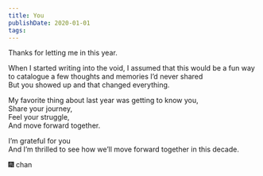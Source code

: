 ```yaml
---
title: You
publishDate: 2020-01-01
tags:
---
```


Thanks for letting me in this year.

When I started writing into the void, I assumed that this would be a fun way to catalogue a few thoughts and memories I’d never shared  
But you showed up and that changed everything.

My favorite thing about last year was getting to know you,  
Share your journey,  
Feel your struggle,  
And move forward together.

I’m grateful for you  
And I’m thrilled to see how we’ll move forward together in this decade.

🎆 chan
